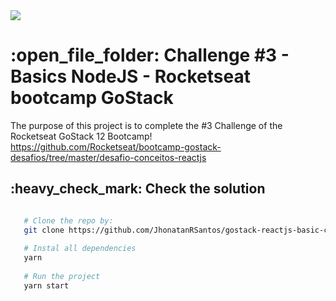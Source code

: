 <img src="https://camo.githubusercontent.com/d25397e9df01fe7882dcc1cbc96bdf052ffd7d0c/68747470733a2f2f73746f726167652e676f6f676c65617069732e636f6d2f676f6c64656e2d77696e642f626f6f7463616d702d676f737461636b2f6865616465722d6465736166696f732e706e67" />
<h1>:open_file_folder: Challenge #3 - Basics NodeJS - Rocketseat bootcamp GoStack</h1>

The purpose of this project is to complete the #3 Challenge of the Rocketseat GoStack 12 Bootcamp! https://github.com/Rocketseat/bootcamp-gostack-desafios/tree/master/desafio-conceitos-reactjs

<h2>:heavy_check_mark: Check the solution</h2>

```bash

   # Clone the repo by:
   git clone https://github.com/JhonatanRSantos/gostack-reactjs-basic-concept.git
   
   # Instal all dependencies
   yarn
   
   # Run the project
   yarn start
```
